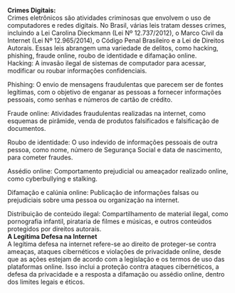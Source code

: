 **Crimes Digitais:**  
Crimes eletrônicos são atividades criminosas que envolvem o uso de computadores e redes digitais. No Brasil, várias leis tratam desses crimes, incluindo a Lei Carolina Dieckmann (Lei Nº 12.737/2012), o Marco Civil da Internet (Lei Nº 12.965/2014), o Código Penal Brasileiro e a Lei de Direitos Autorais. Essas leis abrangem uma variedade de delitos, como hacking, phishing, fraude online, roubo de identidade e difamação online.  
Hacking: A invasão ilegal de sistemas de computador para acessar, modificar ou roubar informações confidenciais.  

Phishing: O envio de mensagens fraudulentas que parecem ser de fontes legítimas, com o objetivo de enganar as pessoas a fornecer informações pessoais, como senhas e números de cartão de crédito.  

Fraude online: Atividades fraudulentas realizadas na internet, como esquemas de pirâmide, venda de produtos falsificados e falsificação de documentos.  

Roubo de identidade: O uso indevido de informações pessoais de outra pessoa, como nome, número de Segurança Social e data de nascimento, para cometer fraudes.  

Assédio online: Comportamento prejudicial ou ameaçador realizado online, como cyberbullying e stalking.  

Difamação e calúnia online: Publicação de informações falsas ou prejudiciais sobre uma pessoa ou organização na internet.  

Distribuição de conteúdo ilegal: Compartilhamento de material ilegal, como pornografia infantil, pirataria de filmes e músicas, e outros conteúdos protegidos por direitos autorais.  
**A Legítima Defesa na Internet**  
A legítima defesa na internet refere-se ao direito de proteger-se contra ameaças, ataques cibernéticos e violações de privacidade online, desde que as ações estejam de acordo com a legislação e os termos de uso das plataformas online. Isso inclui a proteção contra ataques cibernéticos, a defesa da privacidade e a resposta a difamação ou assédio online, dentro dos limites legais e éticos.
